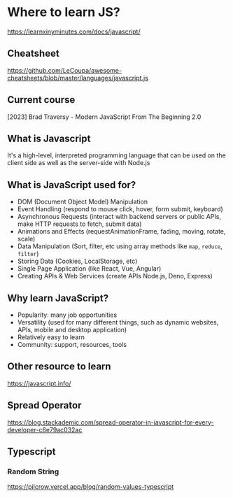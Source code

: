 # Where to learn JS?

https://learnxinyminutes.com/docs/javascript/

## Cheatsheet

https://github.com/LeCoupa/awesome-cheatsheets/blob/master/languages/javascript.js

## Current course

[2023] Brad Traversy - Modern JavaScript From The Beginning 2.0

## What is Javascript

It's a high-level, interpreted programming language that can be used on the client side as well as the server-side with Node.js

## What is JavaScript used for?

-   DOM (Document Object Model) Manipulation
-   Event Handling (respond to mouse click, hover, form submit, keyboard)
-   Asynchronous Requests (interact with backend servers or public APIs, make HTTP requests to fetch, submit data)
-   Animations and Effects (requestAnimationFrame, fading, moving, rotate, scale)
-   Data Manipulation (Sort, filter, etc using array methods like `map`, `reduce`, `filter`)
-   Storing Data (Cookies, LocalStorage, etc)
-   Single Page Application (like React, Vue, Angular)
-   Creating APIs & Web Services (create APIs Node.js, Deno, Express)

## Why learn JavaScript?

-   Popularity: many job opportunities
-   Versatility (used for many different things, such as dynamic websites, APIs, mobile and desktop application)
-   Relatively easy to learn
-   Community: support, resources, tools

## Other resource to learn

https://javascript.info/

## Spread Operator
https://blog.stackademic.com/spread-operator-in-javascript-for-every-developer-c6e79ac032ac

## Typescript

### Random String

https://pilcrow.vercel.app/blog/random-values-typescript
